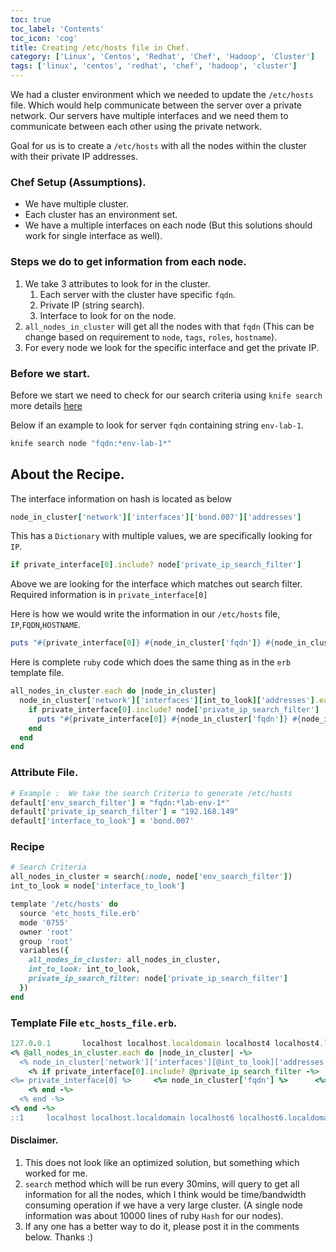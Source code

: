 ```yaml
---
toc: true 
toc_label: 'Contents' 
toc_icon: 'cog'
title: Creating /etc/hosts file in Chef.
category: ['Linux', 'Centos', 'Redhat', 'Chef', 'Hadoop', 'Cluster']
tags: ['linux', 'centos', 'redhat', 'chef', 'hadoop', 'cluster']
---
```


We had a cluster environment which we needed to update the `/etc/hosts` file. Which would help communicate between the server over a private network. Our servers have multiple interfaces and we need them to communicate between each other using the private network. 

Goal for us is to create a `/etc/hosts` with all the nodes within the cluster with their private IP addresses.

### Chef Setup (Assumptions).

- We have multiple cluster.
- Each cluster has an environment set.
- We have a multiple interfaces on each node (But this solutions should work for single interface as well). 

### Steps we do to get information from each node.

1. We take 3 attributes to look for in the cluster.
	1. Each server with the cluster have specific `fqdn`.
	2. Private IP (string search).
	3. Interface to look for on the node. 
2. `all_nodes_in_cluster` will get all the nodes with that `fqdn` (This can be change based on requirement to `node`, `tags`, `roles`, `hostname`).
3. For every node we look for the specific interface and get the private IP.

### Before we start.

Before we start we need to check for our search criteria using  `knife search` more details [here](https://docs.chef.io/knife_search.html)

Below if an example to look for server `fqdn` containing string `env-lab-1`.

``` ruby 
knife search node "fqdn:*env-lab-1*"
```

## About the Recipe.


The interface information on hash is located as below 

``` ruby
node_in_cluster['network']['interfaces']['bond.007']['addresses']
```

This has a `Dictionary` with multiple values, we are specifically looking for `IP`.

```ruby
if private_interface[0].include? node['private_ip_search_filter']
```
Above we are looking for the interface which matches out search filter. Required information is in `private_interface[0]`

Here is how we would write the information in our `/etc/hosts` file, `IP`,`FQDN`,`HOSTNAME`.

``` ruby
puts "#{private_interface[0]} #{node_in_cluster['fqdn']} #{node_in_cluster['hostname']}"
```

Here is complete `ruby` code which does the same thing as in the `erb` template file.


``` ruby
all_nodes_in_cluster.each do |node_in_cluster|
  node_in_cluster['network']['interfaces'][int_to_look]['addresses'].each do |private_interface|
    if private_interface[0].include? node['private_ip_search_filter']
      puts "#{private_interface[0]} #{node_in_cluster['fqdn']} #{node_in_cluster['hostname']}"
    end
  end
end
```


### Attribute File.

``` ruby
# Example :  We take the search Criteria to generate /etc/hosts
default['env_search_filter'] = "fqdn:*lab-env-1*"
default['private_ip_search_filter'] = "192.168.149"
default['interface_to_look'] = 'bond.007'
```

### Recipe

``` ruby
# Search Criteria
all_nodes_in_cluster = search(:node, node['env_search_filter'])
int_to_look = node['interface_to_look']

template '/etc/hosts' do
  source 'etc_hosts_file.erb'
  mode '0755'
  owner 'root'
  group 'root'
  variables({
    all_nodes_in_cluster: all_nodes_in_cluster,
    int_to_look: int_to_look,
    private_ip_search_filter: node['private_ip_search_filter']
  })
end

```

### Template File `etc_hosts_file.erb`. 

``` ruby
127.0.0.1       localhost localhost.localdomain localhost4 localhost4.localdomain4
<% @all_nodes_in_cluster.each do |node_in_cluster| -%>
  <% node_in_cluster['network']['interfaces'][@int_to_look]['addresses'].each do |private_interface| -%>
    <% if private_interface[0].include? @private_ip_search_filter -%>
<%= private_interface[0] %>     <%= node_in_cluster['fqdn'] %>      <%= node_in_cluster['hostname'] %>  # Serial Number: <%= node_in_cluster['dmi']['system']['serial_number'] %> ( <%= node_in_cluster['dmi']['system']['manufacturer'] %> ) <%= node_in_cluster['dmi']['system']['product_name'] %>
    <% end -%>
  <% end -%>
<% end -%>
::1     localhost localhost.localdomain localhost6 localhost6.localdomain6

```

#### Disclaimer.

1. This does not look like an optimized solution, but something which worked for me. 
2. `search` method which will be run every 30mins, will query to get all information for all the nodes, which I think would be time/bandwidth consuming operation if we have a very large cluster. (A single node information was about 10000 lines of ruby `Hash` for our nodes).
3. If any one has a better way to do it, please post it in the comments below. Thanks :)